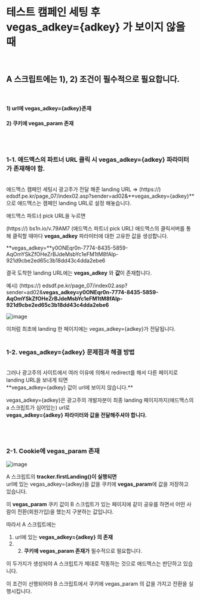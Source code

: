 # 테스트 캠페인 세팅 후 <br> vegas_adkey={adkey} 가 보이지 않을 때
<br>

## A 스크립트에는 1), 2) 조건이 필수적으로 필요합니다.
<br>

#### 1) url에  vegas_adkey={adkey}존재 
#### 2) 쿠키에 vegas_param 존재 
<br><br>


### 1-1. 애드맥스의 파트너 URL 클릭 시 vegas_adkey={adkey} 파라미터가 존재해야 함.
<br>
애드맥스 캠페인 세팅시 광고주가 전달 해준 landing URL => (https://)  edsdf.pe.kr/page_07/index02.asp?sender=ad02&**vegas_adkey={adkey}** 으로 애드맥스는 캠페인   landing URL로 설정 해놓습니다.

 

애드맥스 파트너 pick URL을 누르면

(https://)   bs1n.io/v.79AM7 (애드맥스 파트너 pick URL) 애드맥스의 클릭서버를 통해 클릭할 때마다 **vegas_adkey** 파라미터에 대한 고유한 값을 생성합니다.

**vegas_adkey=**y0ONEqr0n-7774-8435-5859-AqOmYSkZfOHeZrBJdeMsbYc1eFM1tM8fAlp-921d9cbe2ed65c3b18dd43c4dda2ebe6

 

결국 도착한  landing URL에는 **vegas_adkey** 와 **값**이 존재합니다.

예시) (https://) edsdf.pe.kr/page_07/index02.asp?sender=ad02&**vegas_adkey=y0ONEqr0n-7774-8435-5859-AqOmYSkZfOHeZrBJdeMsbYc1eFM1tM8fAlp-921d9cbe2ed65c3b18dd43c4dda2ebe6**

![image](https://user-images.githubusercontent.com/87693595/126424590-e02e7506-2d7f-4f8b-b83a-4c392490d3bd.png)


 

이처럼 최초에 landing 한 페이지에는 vegas_adkey={adkey}가 전달됩니다. 
<br><br>

### 1-2. vegas_adkey={adkey} 문제점과 해결 방법 
<br>
그러나 광고주의 사이트에서 여러 이유에 의해서 redirect를 해서 다른 페이지로 landing URL을 보내게 되면 <br>
**vegas_adkey={adkey} 값이 url에 보이지 않습니다.**

 vegas_adkey={adkey}은 광고주의 개발자분이 최종 landing 페이지까지(애드맥스의 a 스크립트가 심어있는) url로<br>
 **vegas_adkey={adkey} 파라미터와 값을 전달해주셔야 합니다.**
<br><br><br><br>
 
 
 
 
 
### 2-1. Cookie에 vegas_param 존재
![image](https://user-images.githubusercontent.com/87693595/126424676-27ca0af0-f54f-41ac-9d72-5b2893754d91.png)

A 스크립트의 **tracker.firstLanding()이 실행되면** <br>
url에 있는 vegas_adkey={adkey}을 값을 쿠키에 **vegas_param**에 값을 저장하고 있습니다.

이 **vegas_param** 쿠키 값이 B 스크립트가 있는 페이지에 같이 공유를 하면서 어떤 사람이 전환(회원가입)을 했는지 구분하는 값입니다. 

따라서 A 스크립트에는 <br>
1) url에 있는 **vegas_adkey={adkey} 의 존재** <br>
2) 2) **쿠키에 vegas_param 존재가** 필수적으로 필요합니다.

 

이 두가지가 생성되야 A 스크립트가 제대로 작동하는 것으로 애드맥스는 판단하고 있습니다.

이 조건이 선행되어야 B 스크립트에서 쿠키에 vegas_param 의 값을 가지고 전환을 실행시킵니다.
<br><br><br><br>
